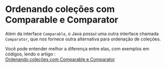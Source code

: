 # Ordenando coleções com Comparable e Comparator

Além da interface `Comparable`, o Java possui uma outra interface chamada `Comparator`, que nos fornece outra alternativa para ordenação de coleções.

Você pode entender melhor a diferença entre elas, com exemplos em códigos, lendo o artigo : 
<br>
[Ordenando coleções com Comparable e Comparator](https://www.alura.com.br/artigos/ordenando-colecoes-com-comparable-e-comparator)
